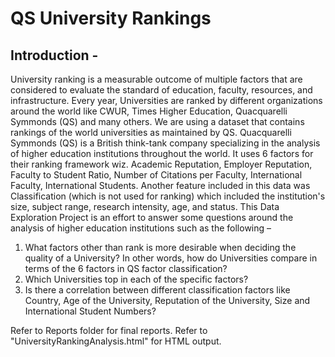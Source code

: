 # QS University Rankings

## Introduction -

University ranking is a measurable outcome of multiple factors that are considered to evaluate the standard of education, faculty, resources, and infrastructure. Every year, Universities are ranked by different organizations around the world like CWUR, Times Higher Education, Quacquarelli Symmonds (QS) and many others. We are using a dataset that contains rankings of the world universities as maintained by QS.
Quacquarelli Symmonds (QS) is a British think-tank company specializing in the analysis of higher education institutions throughout the world. It uses 6 factors for their ranking framework wiz. Academic Reputation, Employer Reputation, Faculty to Student Ratio, Number of Citations per Faculty, International Faculty, International Students. Another feature included in this data was Classification (which is not used for ranking) which included the institution's size, subject range, research intensity, age, and status.
This Data Exploration Project is an effort to answer some questions around the analysis of higher education institutions such as the following –

1. What factors other than rank is more desirable when deciding the quality of a University? In other words, how do Universities compare in terms of the 6 factors in QS factor classification?
2. Which Universities top in each of the specific factors?
3. Is there a correlation between different classification factors like Country, Age of the University, Reputation of the University, Size and International Student Numbers?

Refer to Reports folder for final reports. Refer to "UniversityRankingAnalysis.html" for HTML output.
